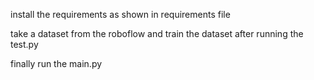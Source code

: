 install the requirements as shown in requirements file

take a dataset from the roboflow and train the dataset after running the test.py

finally run the main.py

